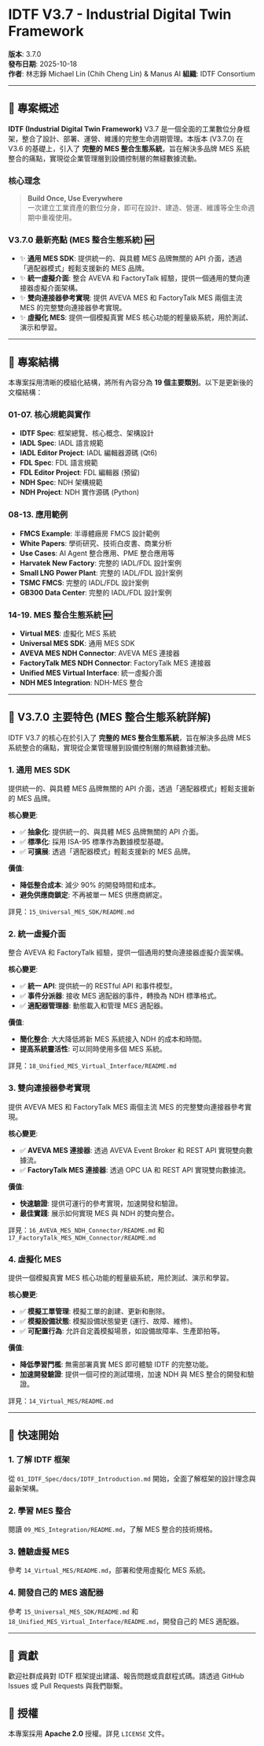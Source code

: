 # IDTF V3.7 - Industrial Digital Twin Framework

**版本**: 3.7.0  
**發布日期**: 2025-10-18  
**作者**: 林志錚 Michael Lin (Chih Cheng Lin) & Manus AI
**組織**: IDTF Consortium

---

## 📖 專案概述

**IDTF (Industrial Digital Twin Framework)** V3.7 是一個全面的工業數位分身框架，整合了設計、部署、運營、維護的完整生命週期管理。本版本 (V3.7.0) 在 V3.6 的基礎上，引入了 **完整的 MES 整合生態系統**，旨在解決多品牌 MES 系統整合的痛點，實現從企業管理層到設備控制層的無縫數據流動。

### 核心理念

> **Build Once, Use Everywhere**  
> 一次建立工業資產的數位分身，即可在設計、建造、營運、維護等全生命週期中重複使用。

### V3.7.0 最新亮點 (MES 整合生態系統) 🆕

- ✨ **通用 MES SDK**: 提供統一的、與具體 MES 品牌無關的 API 介面，透過「適配器模式」輕鬆支援新的 MES 品牌。
- ✨ **統一虛擬介面**: 整合 AVEVA 和 FactoryTalk 經驗，提供一個通用的雙向連接器虛擬介面架構。
- ✨ **雙向連接器參考實現**: 提供 AVEVA MES 和 FactoryTalk MES 兩個主流 MES 的完整雙向連接器參考實現。
- ✨ **虛擬化 MES**: 提供一個模擬真實 MES 核心功能的輕量級系統，用於測試、演示和學習。

---

## 📁 專案結構

本專案採用清晰的模組化結構，將所有內容分為 **19 個主要類別**。以下是更新後的文檔結構：

### 01-07. 核心規範與實作
- **IDTF Spec**: 框架總覽、核心概念、架構設計
- **IADL Spec**: IADL 語言規範
- **IADL Editor Project**: IADL 編輯器源碼 (Qt6)
- **FDL Spec**: FDL 語言規範
- **FDL Editor Project**: FDL 編輯器 (預留)
- **NDH Spec**: NDH 架構規範
- **NDH Project**: NDH 實作源碼 (Python)

### 08-13. 應用範例
- **FMCS Example**: 半導體廠房 FMCS 設計範例
- **White Papers**: 學術研究、技術白皮書、商業分析
- **Use Cases**: AI Agent 整合應用、PME 整合應用等
- **Harvatek New Factory**: 完整的 IADL/FDL 設計案例
- **Small LNG Power Plant**: 完整的 IADL/FDL 設計案例
- **TSMC FMCS**: 完整的 IADL/FDL 設計案例
- **GB300 Data Center**: 完整的 IADL/FDL 設計案例

### 14-19. MES 整合生態系統 🆕
- **Virtual MES**: 虛擬化 MES 系統
- **Universal MES SDK**: 通用 MES SDK
- **AVEVA MES NDH Connector**: AVEVA MES 連接器
- **FactoryTalk MES NDH Connector**: FactoryTalk MES 連接器
- **Unified MES Virtual Interface**: 統一虛擬介面
- **NDH MES Integration**: NDH-MES 整合

---

## 🎯 V3.7.0 主要特色 (MES 整合生態系統詳解)

IDTF V3.7 的核心在於引入了 **完整的 MES 整合生態系統**，旨在解決多品牌 MES 系統整合的痛點，實現從企業管理層到設備控制層的無縫數據流動。

### 1. 通用 MES SDK

提供統一的、與具體 MES 品牌無關的 API 介面，透過「適配器模式」輕鬆支援新的 MES 品牌。

**核心變更**:
- ✅ **抽象化**: 提供統一的、與具體 MES 品牌無關的 API 介面。
- ✅ **標準化**: 採用 ISA-95 標準作為數據模型基礎。
- ✅ **可擴展**: 透過「適配器模式」輕鬆支援新的 MES 品牌。

**價值**:
- **降低整合成本**: 減少 90% 的開發時間和成本。
- **避免供應商鎖定**: 不再被單一 MES 供應商綁定。

詳見：`15_Universal_MES_SDK/README.md`

### 2. 統一虛擬介面

整合 AVEVA 和 FactoryTalk 經驗，提供一個通用的雙向連接器虛擬介面架構。

**核心變更**:
- ✅ **統一 API**: 提供統一的 RESTful API 和事件模型。
- ✅ **事件分派器**: 接收 MES 適配器的事件，轉換為 NDH 標準格式。
- ✅ **適配器管理器**: 動態載入和管理 MES 適配器。

**價值**:
- **簡化整合**: 大大降低將新 MES 系統接入 NDH 的成本和時間。
- **提高系統靈活性**: 可以同時使用多個 MES 系統。

詳見：`18_Unified_MES_Virtual_Interface/README.md`

### 3. 雙向連接器參考實現

提供 AVEVA MES 和 FactoryTalk MES 兩個主流 MES 的完整雙向連接器參考實現。

**核心變更**:
- ✅ **AVEVA MES 連接器**: 透過 AVEVA Event Broker 和 REST API 實現雙向數據流。
- ✅ **FactoryTalk MES 連接器**: 透過 OPC UA 和 REST API 實現雙向數據流。

**價值**:
- **快速驗證**: 提供可運行的參考實現，加速開發和驗證。
- **最佳實踐**: 展示如何實現 MES 與 NDH 的雙向整合。

詳見：`16_AVEVA_MES_NDH_Connector/README.md` 和 `17_FactoryTalk_MES_NDH_Connector/README.md`

### 4. 虛擬化 MES

提供一個模擬真實 MES 核心功能的輕量級系統，用於測試、演示和學習。

**核心變更**:
- ✅ **模擬工單管理**: 模擬工單的創建、更新和刪除。
- ✅ **模擬設備狀態**: 模擬設備狀態變更 (運行、故障、維修)。
- ✅ **可配置行為**: 允許自定義模擬場景，如設備故障率、生產節拍等。

**價值**:
- **降低學習門檻**: 無需部署真實 MES 即可體驗 IDTF 的完整功能。
- **加速開發驗證**: 提供一個可控的測試環境，加速 NDH 與 MES 整合的開發和驗證。

詳見：`14_Virtual_MES/README.md`

---

## 🚀 快速開始

### 1. 了解 IDTF 框架
從 `01_IDTF_Spec/docs/IDTF_Introduction.md` 開始，全面了解框架的設計理念與最新架構。

### 2. 學習 MES 整合
閱讀 `09_MES_Integration/README.md`，了解 MES 整合的技術規格。

### 3. 體驗虛擬 MES
參考 `14_Virtual_MES/README.md`，部署和使用虛擬化 MES 系統。

### 4. 開發自己的 MES 適配器
參考 `15_Universal_MES_SDK/README.md` 和 `18_Unified_MES_Virtual_Interface/README.md`，開發自己的 MES 適配器。

---

## 🤝 貢獻

歡迎社群成員對 IDTF 框架提出建議、報告問題或貢獻程式碼。請透過 GitHub Issues 或 Pull Requests 與我們聯繫。

## 📜 授權

本專案採用 **Apache 2.0** 授權。詳見 `LICENSE` 文件。

